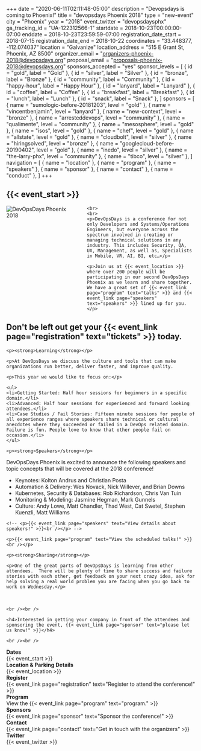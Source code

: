 +++
date = "2020-06-11T02:11:48-05:00"
description = "Devopsdays is coming to Phoenix!"
title = "devopsdays Phoenix 2018"
type = "new-event"
city = "Phoenix"
year = "2018"
event_twitter = "devopsdaysphx"
ga_tracking_id = "UA-122312566-1"
startdate = 2018-10-23T00:00:00-07:00
enddate = 2018-10-23T23:59:59-07:00
registration_date_start = 2018-07-15
registration_date_end = 2018-10-22
coordinates = "33.448377, -112.074037"
location = "Galvanize"
location_address = "515 E Grant St, Phoenix, AZ 8500"
organizer_email = "organizers-phoenix-2018@devopsdays.org"
proposal_email = "proposals-phoenix-2018@devopsdays.org"
sponsors_accepted = "yes"
sponsor_levels = [
    { id = "gold", label = "Gold" },
    { id = "silver", label = "Silver" },
    { id = "bronze", label = "Bronze" },
    { id = "community", label = "Community" },
    { id = "happy-hour", label = "Happy Hour" },
    { id = "lanyard", label = "Lanyard" },
    { id = "coffee", label = "Coffee" },
    { id = "breakfast", label = "Breakfast" },
    { id = "lunch", label = "Lunch" },
    { id = "snack", label = "Snack" },
]
sponsors = [
    { name = "sumologic-before-20181203", level = "gold" },
    { name = "vincentbenjamin", level = "lanyard" },
    { name = "new-context", level = "bronze" },
    { name = "arresteddevops", level = "community" },
    { name = "qualimente", level = "community" },
    { name = "mesosphere", level = "gold" },
    { name = "isos", level = "gold" },
    { name = "chef", level = "gold" },
    { name = "allstate", level = "gold" },
    { name = "cloudbolt", level = "silver" },
    { name = "hiringsolved", level = "bronze" },
    { name = "googlecloud-before-20190402", level = "gold" },
    { name = "inedo", level = "silver" },
    { name = "the-larry-phx", level = "community" },
    { name = "tibco", level = "silver" },
]
navigation = [
    { name = "location" },
    { name = "program" },
    { name = "speakers" },
    { name = "sponsor" },
    { name = "contact" },
    { name = "conduct" },
]
+++
<h2>{{< event_start >}}</h2>

<div class = "row">
  <div class = "col-md-3">
    <div style="float: left">
      <img alt="DevOpsDays Phoenix 2018" src="/events/2018/phoenix/logo.png" style="max-width: 90%;padding: 0px 20px 20px 0px">
    </div>
  </div>
  <div class = "col-md-9">

    <br>
    <br>
    <p>DevOpsDays is a conference for not only Developers and Systems/Operations Engineers, but everyone across the spectrum involved in creating or managing technical solutions in any industry. This includes Security, QA, UX, Management, as well as, Specialists in Mobile, VR, AI, BI, etc…</p>

    <p>Join us at {{< event_location >}} where over 200 people will be participating in our second DevOpsDays Phoenix as we learn and share together.  We have a great set of {{< event_link page="program" text="talks" >}} and {{< event_link page="speakers" text="speakers" >}} lined up for you. </p>

  <h2>Don't be left out get your {{< event_link page="registration" text="tickets" >}} today.</h2>

    <p><strong>Learning</strong></p>

    <p>At DevOpsDays we discuss the culture and tools that can make organizations run better, deliver faster, and improve quality.

    <p>This year we would like to focus on:</p>

    <ul>
    <li>Getting Started: Half hour sessions for beginners in a specific domain.</li>
    <li>Advanced: Half hour sessions for experienced and forward looking attendees.</li>
    <li>Case Studies / Fail Stories: Fifteen minute sessions for people of all experience ranges where speakers share technical or cultural anecdotes where they succeeded or failed in a DevOps related domain. Failure is fun. People love to know that other people fail on occasion.</li>
    </ul>

    <p><strong>Speakers</strong></p>
<p>DevOpsDays Phoenix is excited to announce the following speakers and topic concepts that will be covered at the 2018 conference! </p>

<ul>
<li>Keynotes: Kolton Andrus and Christian Posta</li>
<li>Automation & Delivery: Wes Novack, Nick Willever, and Brian Downs</li>
<li>Kubernetes, Security & Databases: Rob Richardson, Chris Van Tuin</li>
<li>Monitoring & Modeling: Jasmine Hegman, Mark Gunnels</li>
<li>Culture: Andy Lowe, Matt Chandler, Thad West, Cat Swetel, Stephen Kuenzli, Matt Williams</li>
</ul>


    <!-- <p>{{< event_link page="speakers" text="View details about speakers!" >}}<br /></p> -->

    <p>{{< event_link page="program" text="View the scheduled talks!" >}}<br /></p>

    <p><strong>Sharing</strong></p>

    <p>One of the great parts of DevOpsDays is learning from other attendees.  There will be plenty of time to share success and failure stories with each other, get feedback on your next crazy idea, ask for help solving a real world problem you are facing when you go back to work on Wednesday.</p>
</br>

    <br /><br />

    <h4>Interested in getting your company in front of the attendees and sponsoring the event, {{< event_link page="sponsor" text="please let us know!" >}}</h4>

    <br /><br />



<div class = "row">
  <div class = "col-md-2">
    <strong>Dates</strong>
  </div>
  <div class = "col-md-8">
    {{< event_start >}}
  </div>
</div>

 <div class = "row">
  <div class = "col-md-2">
    <strong>Location & Parking Details  </strong>
  </div>
  <div class = "col-md-8">
    {{< event_location >}}
  </div>
</div>

 <div class = "row">
  <div class = "col-md-2">
    <strong>Register</strong>
  </div>
  <div class = "col-md-8">
    {{< event_link page="registration" text="Register to attend the conference!" >}}
  </div>
</div>
<!--
 <div class = "row">
  <div class = "col-md-2">
    <strong>Propose</strong>
  </div>
  <div class = "col-md-8">
    The <a href="https://www.papercall.io/devopsday-phoenix-2018">CFP</a> for 2018 is closed.
    {{< event_link page="propose" text="2018 CFP" >}}
  </div>
</div>
-->

 <div class = "row">
  <div class = "col-md-2">
    <strong>Program</strong>
  </div>
  <div class = "col-md-8">
    View the {{< event_link page="program" text="program." >}}
  </div>
</div>

<!-- <div class = "row">
  <div class = "col-md-2">
    <strong>Speakers</strong>
  </div>
  <div class = "col-md-8">
    Check out the {{< event_link page="speakers" text="speakers!" >}}
  </div>
</div> -->

<div class = "row">
  <div class = "col-md-2">
    <strong>Sponsors</strong>
  </div>
  <div class = "col-md-8">
    {{< event_link page="sponsor" text="Sponsor the conference!" >}}
  </div>
</div>

<div class = "row">
  <div class = "col-md-2">
    <strong>Contact</strong>
  </div>
  <div class = "col-md-8">
    {{< event_link page="contact" text="Get in touch with the organizers" >}}
  </div>
</div>

<div class = "row">
  <div class = "col-md-2">
    <strong>Twitter</strong>
  </div>
  <div class = "col-md-8">
    {{< event_twitter >}}
  </div>
</div>

<!-- Uncomment if you added your city twitter name -->
